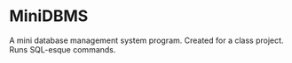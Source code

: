 # MiniDBMS
A mini database management system program. Created for a class project. Runs SQL-esque  commands.
